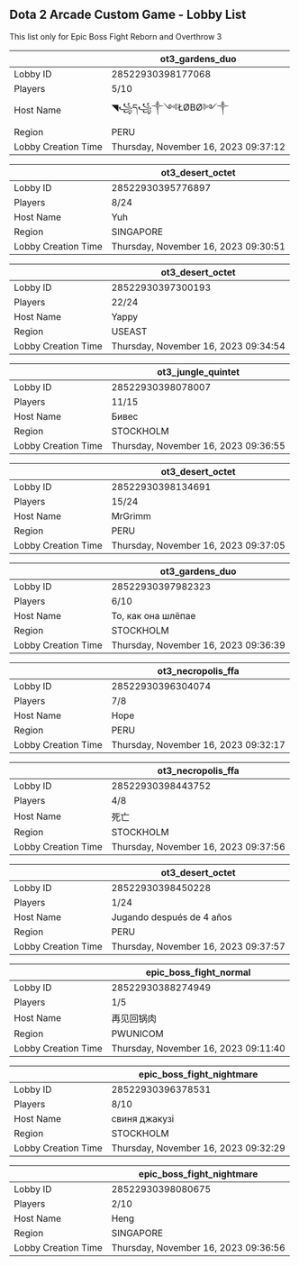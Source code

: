 ## Dota 2 Arcade Custom Game - Lobby List

This list only for Epic Boss Fight Reborn and Overthrow 3

|  | ot3_gardens_duo |
| ------ | ------ |
| Lobby ID | 28522930398177068 |
| Players | 5/10 |
| Host Name | ◥꧁ད꧁༒༺ŁØBØ༻༒ |
| Region | PERU |
| Lobby Creation Time | Thursday, November 16, 2023 09:37:12 |


|  | ot3_desert_octet |
| ------ | ------ |
| Lobby ID | 28522930395776897 |
| Players | 8/24 |
| Host Name | Yuh |
| Region | SINGAPORE |
| Lobby Creation Time | Thursday, November 16, 2023 09:30:51 |


|  | ot3_desert_octet |
| ------ | ------ |
| Lobby ID | 28522930397300193 |
| Players | 22/24 |
| Host Name | Yappy |
| Region | USEAST |
| Lobby Creation Time | Thursday, November 16, 2023 09:34:54 |


|  | ot3_jungle_quintet |
| ------ | ------ |
| Lobby ID | 28522930398078007 |
| Players | 11/15 |
| Host Name | Бивес |
| Region | STOCKHOLM |
| Lobby Creation Time | Thursday, November 16, 2023 09:36:55 |


|  | ot3_desert_octet |
| ------ | ------ |
| Lobby ID | 28522930398134691 |
| Players | 15/24 |
| Host Name | MrGrimm |
| Region | PERU |
| Lobby Creation Time | Thursday, November 16, 2023 09:37:05 |


|  | ot3_gardens_duo |
| ------ | ------ |
| Lobby ID | 28522930397982323 |
| Players | 6/10 |
| Host Name | То, как она шлёпае |
| Region | STOCKHOLM |
| Lobby Creation Time | Thursday, November 16, 2023 09:36:39 |


|  | ot3_necropolis_ffa |
| ------ | ------ |
| Lobby ID | 28522930396304074 |
| Players | 7/8 |
| Host Name | Hope |
| Region | PERU |
| Lobby Creation Time | Thursday, November 16, 2023 09:32:17 |


|  | ot3_necropolis_ffa |
| ------ | ------ |
| Lobby ID | 28522930398443752 |
| Players | 4/8 |
| Host Name | 死亡 |
| Region | STOCKHOLM |
| Lobby Creation Time | Thursday, November 16, 2023 09:37:56 |


|  | ot3_desert_octet |
| ------ | ------ |
| Lobby ID | 28522930398450228 |
| Players | 1/24 |
| Host Name | Jugando después de 4 años |
| Region | PERU |
| Lobby Creation Time | Thursday, November 16, 2023 09:37:57 |


|  | epic_boss_fight_normal |
| ------ | ------ |
| Lobby ID | 28522930388274949 |
| Players | 1/5 |
| Host Name | 再见回锅肉 |
| Region | PWUNICOM |
| Lobby Creation Time | Thursday, November 16, 2023 09:11:40 |


|  | epic_boss_fight_nightmare |
| ------ | ------ |
| Lobby ID | 28522930396378531 |
| Players | 8/10 |
| Host Name | свиня джакузі |
| Region | STOCKHOLM |
| Lobby Creation Time | Thursday, November 16, 2023 09:32:29 |


|  | epic_boss_fight_nightmare |
| ------ | ------ |
| Lobby ID | 28522930398080675 |
| Players | 2/10 |
| Host Name | Heng |
| Region | SINGAPORE |
| Lobby Creation Time | Thursday, November 16, 2023 09:36:56 |


